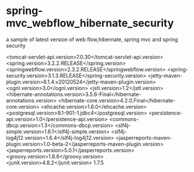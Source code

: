 spring-mvc_webflow_hibernate_security
=====================================

a sample of latest version of web flow,hibernate, spring mvc and spring security 

<tomcat-servlet-api.version>7.0.30</tomcat-servlet-api.version>
<spring.version>3.2.2.RELEASE</spring.version>
<springwebflow.version>2.3.2.RELEASE</springwebflow.version>
<spring-security.version>3.1.3.RELEASE</spring-security.version>
<jetty-maven-plugin.version>8.1.4.v20120524</jetty-maven-plugin.version>
<ognl.version>3.0</ognl.version>
<jstl.version>1.2</jstl.version>
<hibernate-annotations.version>3.5.6-Final</hibernate-annotations.version>
<hibernate-core.version>4.2.0.Final</hibernate-core.version>
<ehcache.version>1.6.0</ehcache.version>
<postgresql.version>9.1-901-1.jdbc4</postgresql.version>
<persistence-api.version>1.0</persistence-api.version>
<commons-dbcp.version>1.3</commons-dbcp.version>
<slf4j-simple.version>1.6.1</slf4j-simple.version>
<slf4j-log4j12.version>1.6.4</slf4j-log4j12.version>
<jasperreports-maven-plugin.version>1.0-beta-2</jasperreports-maven-plugin.version>
<jasperreports.version>5.0.1</jasperreports.version>
<groovy.version>1.8.6</groovy.version>
<junit.version>4.8.2</junit.version>
<slf4jVersion>1.7.5</slf4jVersion>


